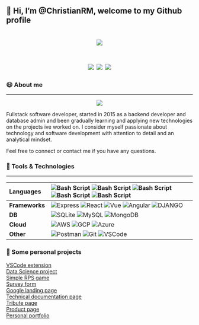👋 Hi, I’m @ChristianRM, welcome to my Github profile
---
<h1 align=center><img src="https://readme-typing-svg.herokuapp.com?color=%232E11FF&center=true&vCenter=true&width=600&lines=Fullstack+web+developer+%F0%9F%92%BB;Passionate+learner+%F0%9F%93%9A"></h1>

<!--
<h1 align=center><img src="https://readme-typing-svg.herokuapp.com?color=%2300D5E1&center=true&vCenter=true&multiline=true&height=100&lines=You+miss+100%25+of+the+shots;you+don%E2%80%99t+take+%E2%80%93+Wayne+Gretzky;%E2%80%93+Michael+Scott"></h1>
-->
<h1 align=center>
<a href="https://www.linkedin.com/in/christian-rincon-47638120b/" ><img src="https://img.shields.io/badge/LinkedIn-0077B5?style=for-the-badge&logo=linkedin&logoColor=white"></a>
<a href="mailto:christian.r.m.job@gmail.com" ><img src="https://img.shields.io/badge/Gmail-D14836?style=for-the-badge&logo=gmail&logoColor=white"></a>
<a href="https://stackoverflow.com/users/story/15966961" ><img src="https://img.shields.io/badge/Stack_Overflow-FE7A16?style=for-the-badge&logo=stack-overflow&logoColor=white"></a>
</h1>


### :smiley: About me
---

<p align='center'>
<img src='https://c.tenor.com/-p-p8MvwM3AAAAAM/dog-funny.gif' >

Fullstack software developer, started in 2015 as a backend developer and database admin 
and been gradually learning and applying new technologies on the projects ive worked on.
I consider myself passionate about technology and software development with attention to detail and an analytical mindset.

Feel free to connect or contact me if you have any questions.
</p>

### 🔧 Tools & Technologies

---
**Languages** | ![Bash Script](https://img.shields.io/badge/JavaScript-323330?style=for-the-badge&logo=javascript&logoColor=F7DF1E) ![Bash Script](https://img.shields.io/badge/TypeScript-007ACC?style=for-the-badge&logo=typescript&logoColor=white) ![Bash Script](https://img.shields.io/badge/Python-FFD43B?style=for-the-badge&logo=python&logoColor=darkgreen) ![Bash Script](https://img.shields.io/badge/HTML5-E34F26?style=for-the-badge&logo=html5&logoColor=white) ![Bash Script](https://img.shields.io/badge/CSS3-1572B6?style=for-the-badge&logo=css3&logoColor=white)
:--- | :---
**Frameworks** | ![Express](https://img.shields.io/badge/Express.js-000000?style=for-the-badge&logo=express&logoColor=white) ![React](https://img.shields.io/badge/React-20232A?style=for-the-badge&logo=react&logoColor=61DAFB) ![Vue](https://img.shields.io/badge/Vue.js-35495E?style=for-the-badge&logo=vuedotjs&logoColor=4FC08D) ![Angular](https://img.shields.io/badge/Angular-DD0031?style=for-the-badge&logo=angular&logoColor=white) ![DJANGO](https://img.shields.io/badge/Django-092E20?style=for-the-badge&logo=django&logoColor=green)
**DB** | ![SQLite](https://img.shields.io/badge/SQL-07405E?style=for-the-badge&logo=sqlite&logoColor=white) ![MySQL](https://img.shields.io/badge/MySQL-005C84?style=for-the-badge&logo=mysql&logoColor=white) ![MongoDB](https://img.shields.io/badge/MongoDB-4EA94B?style=for-the-badge&logo=mongodb&logoColor=white)
**Cloud** | ![AWS](https://img.shields.io/badge/Amazon_AWS-FF9900?style=for-the-badge&logo=amazonaws&logoColor=white) ![GCP](https://img.shields.io/badge/Google_Cloud-4285F4?style=for-the-badge&logo=google-cloud&logoColor=white) ![Azure](https://img.shields.io/badge/microsoft%20azure-0089D6?style=for-the-badge&logo=microsoft-azure&logoColor=white)
**Other** | ![Postman](https://img.shields.io/badge/Postman-FF6C37?style=for-the-badge&logo=Postman&logoColor=white) ![Git](https://img.shields.io/badge/Git-F05032?style=for-the-badge&logo=git&logoColor=white) ![VSCode](https://img.shields.io/badge/Visual_Studio_Code-0078D4?style=for-the-badge&logo=visual%20studio%20code&logoColor=white) 


### :rocket: Some personal projects
<a href="https://marketplace.visualstudio.com/items?itemName=ChristianRM.express-skeleton"> VSCode extension</a>
<br/><a href="https://medium.com/@chris.ricardo.r.m/ibm-capstone-project-accident-severity-report-644224af9820">Data Science project</a>
<br/><a href="https://christianrm.github.io/rps-game/">Simple RPS game</a>
<br/><a href="https://christianrm.github.io/fcc-survey-form/">Survey form</a>
<br/><a href="https://christianrm.github.io/op-google-clone/">Google landing page</a>
<br/><a href="https://christianrm.github.io/fcc-documentation-page/">Technical documentation page</a>
<br/><a href="https://christianrm.github.io/tribute-page/">Tribute page</a>
<br/><a href="https://christianrm.github.io/fcc-product-page/">Product page</a>
<br/><a href="https://christianrm.github.io/fcc-personal-portfolio-page/">Personal portfolio</a>


<!--
- 👀 I’m interested in ...
- 🌱 I’m currently learning ...
- 💞️ I’m looking to collaborate on ...
- 📫 How to reach me ...

ChristianRM/ChristianRM is a ✨ special ✨ repository because its `README.md` (this file) appears on your GitHub profile.
You can click the Preview link to take a look at your changes.
--->
